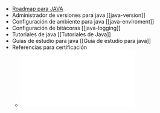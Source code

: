 - [Roadmap para JAVA](https://javarevisited.blogspot.com/2019/10/the-java-developer-roadmap.html#123)
- Administrador de versiones para java [[java-version]]
- Configuración de ambiente para java [[java-enviroment]]
- Configuración de bitácoras [[java-logging]]
- Tutoriales de java [[Tutoriales de Java]]
- Guías de estudio para java [[Guia de estudio para java]]
- Referencias para certificación
	- ![java6-certification-guide.pdf](../assets/java6-certification-guide_1647208784257_0.pdf)